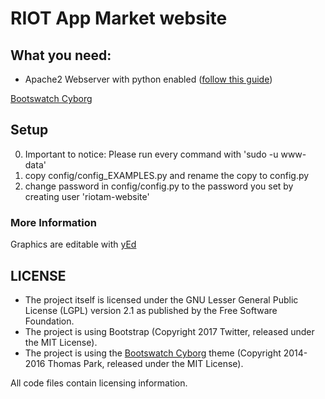 # RIOT App Market website

## What you need:
* Apache2 Webserver with python enabled ([follow this guide](https://www.digitalocean.com/community/tutorials/how-to-set-up-an-apache-mysql-and-python-lamp-server-without-frameworks-on-ubuntu-14-04))

[Bootswatch Cyborg](https://bootswatch.com/cyborg/)

## Setup
0. Important to notice: Please run every command with 'sudo -u www-data'
1. copy config/config_EXAMPLES.py and rename the copy to config.py
2. change password in config/config.py to the password you set by creating user 'riotam-website'

### More Information
Graphics are editable with [yEd](http://www.yworks.com/products/yed "http://www.yworks.com/products/yed")

## LICENSE
* The project itself is licensed under the GNU Lesser General Public License
  (LGPL) version 2.1 as published by the Free Software Foundation.
* The project is using Bootstrap (Copyright 2017 Twitter, released under the MIT License).
* The project is using the [Bootswatch Cyborg](https://bootswatch.com/cyborg/) theme
  (Copyright 2014-2016 Thomas Park, released under the MIT License).

All code files contain licensing information.